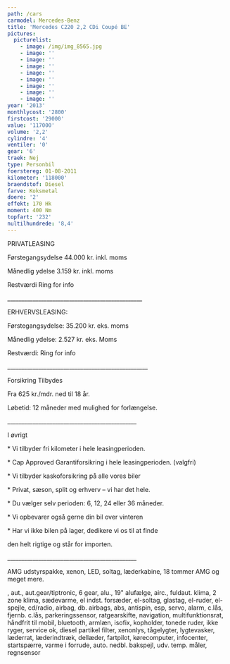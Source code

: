 ```yaml
---
path: /cars
carmodel: Mercedes-Benz
title: 'Mercedes C220 2,2 CDi Coupé BE'
pictures:
  picturelist:
    - image: /img/img_8565.jpg
    - image: ''
    - image: ''
    - image: ''
    - image: ''
    - image: ''
    - image: ''
    - image: ''
    - image: ''
year: '2013'
monthlycost: '2800'
firstcost: '29000'
value: '117000'
volume: '2,2'
cylindre: '4'
ventiler: '0'
gear: '6'
traek: Nej
type: Personbil
foerstereg: 01-08-2011
kilometer: '118000'
braendstof: Diesel
farve: Koksmetal
doere: '2'
effekt: 170 Hk
moment: 400 Nm
topfart: '232'
nultilhundrede: '8,4'
---
```

PRIVATLEASING

Førstegangsydelse 44.000 kr. inkl. moms

Månedlig ydelse 3.159 kr. inkl. moms

Restværdi Ring for info

\_\_\_\_\_\_\_\_\_\_\_\_\_\_\_\_\_\_\_\_\_\_\_\_\_\_\_\_\_\_\_\_\_\_\_\_\_\_\_\_\_\_\_\_\_\_\_\_



ERHVERVSLEASING:

Førstegangsydelse: 35.200 kr. eks. moms

Månedlig ydelse: 2.527 kr. eks. Moms

Restværdi: Ring for info

\_\_\_\_\_\_\_\_\_\_\_\_\_\_\_\_\_\_\_\_\_\_\_\_\_\_\_\_\_\_\_\_\_\_\_\_\_\_\_\_\_\_\_\_\_\_\_\_\_\_



Forsikring Tilbydes

Fra 625 kr./mdr. ned til 18 år. 

Løbetid: 12 måneder med mulighed for forlængelse.

\_\_\_\_\_\_\_\_\_\_\_\_\_\_\_\_\_\_\_\_\_\_\_\_\_\_\_\_\_\_\_\_\_\_\_\_\_\_\_\_\_\_\_\_\_\_



I øvrigt

\* Vi tilbyder fri kilometer i hele leasingperioden.

\* Cap Approved Garantiforsikring i hele leasingperioden. (valgfri)

\* Vi tilbyder kaskoforsikring på alle vores biler

\* Privat, sæson, split og erhverv – vi har det hele.

\* Du vælger selv perioden: 6, 12, 24 eller 36 måneder.

\* Vi opbevarer også gerne din bil over vinteren

\* Har vi ikke bilen på lager, dedikere vi os til at finde 

   den helt rigtige og står for importen.

\_\_\_\_\_\_\_\_\_\_\_\_\_\_\_\_\_\_\_\_\_\_\_\_\_\_\_\_\_\_\_\_\_\_\_\_\_\_\_\_\_\_\_\_\_\_	



AMG udstyrspakke, xenon, LED, soltag, læderkabine, 18 tommer AMG og meget mere.

, aut., aut.gear/tiptronic, 6 gear, alu., 19" alufælge, airc., fuldaut. klima, 2 zone klima, sædevarme, el indst. forsæder, el-soltag, glastag, el-ruder, el-spejle, cd/radio, airbag, db. airbags, abs, antispin, esp, servo, alarm, c.lås, fjernb. c.lås, parkeringssensor, ratgearskifte, navigation, multifunktionsrat, håndfrit til mobil, bluetooth, armlæn, isofix, kopholder, tonede ruder, ikke ryger, service ok, diesel partikel filter, xenonlys, tågelygter, lygtevasker, læderrat, læderindtræk, dellæder, fartpilot, kørecomputer, infocenter, startspærre, varme i forrude, auto. nedbl. bakspejl, udv. temp. måler, regnsensor
